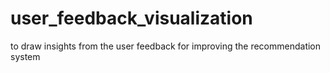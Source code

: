 # user_feedback_visualization

to draw insights from the user feedback for improving the recommendation system
